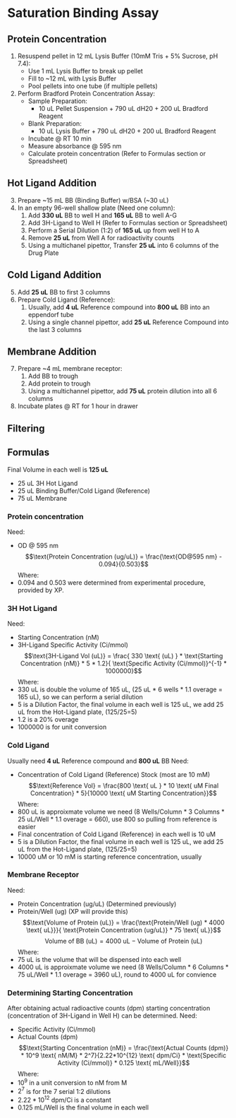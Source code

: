 # Saturation Binding Assay
## Protein Concentration
1. Resuspend pellet in 12 mL Lysis Buffer (10mM Tris + 5% Sucrose, pH 7.4):
    - Use 1 mL Lysis Buffer to break up pellet
    - Fill to ~12 mL with Lysis Buffer
    - Pool pellets into one tube (if multiple pellets)
2. Perform Bradford Protein Concentration Assay:
    - Sample Preparation:
        - 10 uL Pellet Suspension + 790 uL dH20 + 200 uL Bradford Reagent
    - Blank Preparation:
        - 10 uL Lysis Buffer + 790 uL dH20 + 200 uL Bradford Reagent
    - Incubate @ RT 10 min
    - Measure absorbance @ 595 nm
    - Calculate protein concentration (Refer to Formulas section or Spreadsheet)

## Hot Ligand Addition
3. Prepare ~15 mL BB (Binding Buffer) w/BSA (~30 uL)
4. In an empty 96-well shallow plate (Need one column):
    1. Add **330 uL** BB to well H and **165 uL** BB to well A-G
    2. Add 3H-Ligand to Well H (Refer to Formulas section or Spreadsheet)
    3. Perform a Serial Dilution (1:2) of **165 uL** up from well H to A
    4. Remove **25 uL** from Well A for radioactivity counts
    5. Using a multichanel pipettor, Transfer **25 uL** into 6 columns of the Drug Plate

## Cold Ligand Addition
5. Add **25 uL** BB to first 3 columns
6. Prepare Cold Ligand (Reference):
    1. Usually, add **4 uL** Reference compound into **800 uL** BB into an eppendorf tube
    2. Using a single channel pipettor, add **25 uL** Reference Compound into the last 3 columns

## Membrane Addition
7. Prepare ~4 mL membrane receptor:
    1. Add BB to trough
    2. Add protein to trough
    3. Using a multichannel pipettor, add **75 uL** protein dilution into all 6 columns
8. Incubate plates @ RT for 1 hour in drawer

## Filtering

## Formulas
Final Volume in each well is **125 uL**
- 25 uL 3H Hot Ligand
- 25 uL Binding Buffer/Cold Ligand (Reference)
- 75 uL Membrane

### Protein concentration
Need:
- OD @ 595 nm
$$\text{Protein Concentration (ug/uL)} = \frac{\text{OD@595 nm} - 0.094}{0.503}$$
Where:
- 0.094 and 0.503 were determined from experimental procedure, provided by XP.

### 3H Hot Ligand
Need:
- Starting Concentration (nM)
- 3H-Ligand Specific Activity (Ci/mmol)
$$\text{3H-Ligand Vol (uL)} = \frac{ 330 \text{ (uL) } * \text{Starting Concentration (nM)} * 5 * 1.2}{ \text{Specific Activity (Ci/mmol)}^{-1} * 1000000}$$
Where:
- 330 uL is double the volume of 165 uL, (25 uL * 6 wells * 1.1 overage = 165 uL), so we can perform a serial dilution
- 5 is a Dilution Factor, the final volume in each well is 125 uL, we add 25 uL from the Hot-Ligand plate, (125/25=5)
- 1.2 is a 20% overage
- 1000000 is for unit conversion

### Cold Ligand
Usually need **4 uL** Reference compound and **800 uL** BB
Need:
- Concentration of Cold Ligand (Reference) Stock (most are 10 mM)
$$\text{Reference Vol} = \frac{800 \text{ uL } * 10 \text{ uM Final Concentration} * 5}{10000 \text{ uM Starting Concentration}}$$
Where:
- 800 uL is approixmate volume we need (8 Wells/Column * 3 Columns * 25 uL/Well * 1.1 overage = 660), use 800 so pulling from reference is easier
- Final concentration of Cold Ligand (Reference) in each well is 10 uM
- 5 is a Dilution Factor, the final volume in each well is 125 uL, we add 25 uL from the Hot-Ligand plate, (125/25=5)
- 10000 uM or 10 mM is starting reference concentration, usually

### Membrane Receptor
Need:
- Protein Concentration (ug/uL) (Determined previously)
- Protein/Well (ug) (XP will provide this)
$$\text{Volume of Protein (uL)} = \frac{\text{Protein/Well (ug) * 4000 \text{ uL}}}{ \text{Protein Concentration (ug/uL)} * 75 \text{ uL}}$$
$$\text{Volume of BB (uL)} = 4000 \text{ uL} - \text{Volume of Protein (uL)}$$
Where:
- 75 uL is the volume that will be dispensed into each well
- 4000 uL is approixmate volume we need (8 Wells/Column * 6 Columns * 75 uL/Well * 1.1 overage = 3960 uL), round to 4000 uL for convience

### Determining Starting Concentration
After obtaining actual radioactive counts (dpm) starting concentration (concentration of 3H-Ligand in Well H) can be determined.
Need:
- Specific Activity (Ci/mmol)
- Actual Counts (dpm)
$$\text{Starting Concentration (nM)} = \frac{\text{Actual Counts (dpm)} * 10^9 \text{ nM/M} * 2^7}{2.22*10^{12} \text{ dpm/Ci} * \text{Specific Activity (Ci/mmol)} * 0.125 \text{ mL/Well}}$$
Where:
- $10^9$ in a unit conversion to nM from M
- $2^7$ is for the 7 serial 1:2 dilutions
- $2.22*10^{12} \text{ dpm/Ci}$ is a constant
- 0.125 mL/Well is the final volume in each well